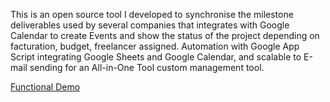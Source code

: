 This is an open source tool I developed to synchronise the milestone deliverables used by several companies that integrates with Google Calendar to create Events and show the status of the project depending on facturation, budget, freelancer assigned.
Automation with Google App Script integrating Google Sheets and Google Calendar, and scalable to E-mail sending for an All-in-One Tool custom management tool.

[Functional Demo](https://youtu.be/Ktq14bdN3y0)